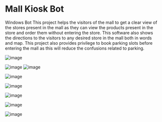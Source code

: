 # Mall Kiosk Bot
Windows Bot
This project helps the visitors of the mall to get a clear view of the stores present in the mall as they can view the products present in the store and order them without entering the store. This software also shows the directions to the visitors to any desired store in the mall both in words and map. This project also provides privilege to book parking slots before entering the mall as this will reduce the confusions related to parking. 

![image](https://user-images.githubusercontent.com/56546673/186828202-d1aba514-2c82-4caa-a87b-092cb99d8c4f.png)

![image](https://user-images.githubusercontent.com/56546673/186828233-e436b48c-8d97-45dc-a793-61aabbd3350d.png)
![image](https://user-images.githubusercontent.com/56546673/186828247-73af4378-438a-4644-ae45-d6172fb0ef8d.png)

![image](https://user-images.githubusercontent.com/56546673/186828254-f9d17775-5f63-456f-8bf7-5f91a641a681.png)

![image](https://user-images.githubusercontent.com/56546673/186828260-aacdb8ca-86b6-4f3b-84fe-0dae5dc2da94.png)

![image](https://user-images.githubusercontent.com/56546673/186828271-f146acf0-a454-4e82-8683-dd201a6abbbc.png)

![image](https://user-images.githubusercontent.com/56546673/186828281-0b0aba23-9ab2-4630-ab50-e9b6d85c6ec2.png)

![image](https://user-images.githubusercontent.com/56546673/186828287-3796c733-e49c-4a0f-838a-e70e83e402fc.png)
